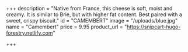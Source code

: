 +++
description = "Native from France, this cheese is soft, moist and creamy. It is similar to Brie, but with higher fat content. Best paired with a sweet, crispy biscuit."
id = "CAMEMBERT"
image = "/uploads/blue.jpg"
name = "Camembert"
price = 9.95
product_url = "https://snipcart-hugo-forestry.netlify.com"

+++
